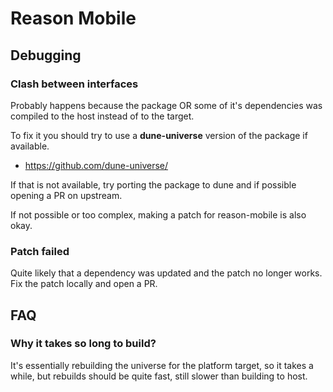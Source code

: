 # Reason Mobile

## Debugging

### Clash between interfaces

Probably happens because the package OR some of it's dependencies was compiled to the host instead of to the target.

To fix it you should try to use a **dune-universe** version of the package if available.

- https://github.com/dune-universe/

If that is not available, try porting the package to dune and if possible opening a PR on upstream.

If not possible or too complex, making a patch for reason-mobile is also okay.

### Patch failed

Quite likely that a dependency was updated and the patch no longer works. Fix the patch locally and open a PR.

## FAQ

### Why it takes so long to build?

It's essentially rebuilding the universe for the platform target, so it takes a while, but rebuilds should be quite fast, still slower than building to host.
